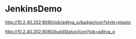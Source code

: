 # JenkinsDemo

http://10.2.40.202:8080/job/aditya_p/badge/icon?style=plastic

http://10.2.40.202:8080/buildStatus/icon?job=aditya_p

